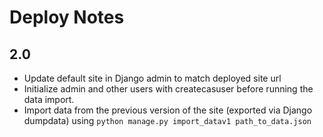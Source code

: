 # Deploy Notes

## 2.0

- Update default site in Django admin to match deployed site url
- Initialize admin and other users with createcasuser before running
  the data import.
- Import data from the previous version of the site (exported via Django
  dumpdata) using `python manage.py import_datav1 path_to_data.json`